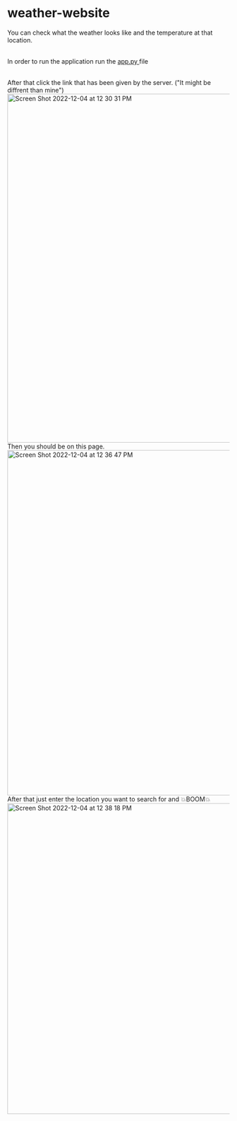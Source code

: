 # weather-website
You can check what the weather looks like and the temperature at that location.
<br>
<br>
<p>In order to run the application run the <a href="https://github.com/Adoniyas-Ephraim/weather-website/blob/main/app.py">app.py </a>file</p>
<br>
After that click the link that has been given by the server. ("It might be diffrent than mine")
<br>
<img width="789" alt="Screen Shot 2022-12-04 at 12 30 31 PM" src="https://user-images.githubusercontent.com/116392635/205508927-09099945-a21e-4f92-a921-23d2b7949c58.png">
<br>
Then you should be on this page.
<br>
<img width="781" alt="Screen Shot 2022-12-04 at 12 36 47 PM" src="https://user-images.githubusercontent.com/116392635/205509098-e7c7afa2-3529-4dc6-8d9e-579c966c3923.png">
<br>
After that just enter the location you want to search for and 💥BOOM💥
<br>
<img width="703" alt="Screen Shot 2022-12-04 at 12 38 18 PM" src="https://user-images.githubusercontent.com/116392635/205509993-a95e295f-69a3-4372-9371-223b701bd5e8.png">
